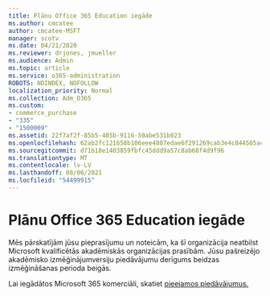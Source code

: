```yaml
---
title: Plānu Office 365 Education iegāde
ms.author: cmcatee
author: cmcatee-MSFT
manager: scotv
ms.date: 04/21/2020
ms.reviewer: drjones, jmueller
ms.audience: Admin
ms.topic: article
ms.service: o365-administration
ROBOTS: NOINDEX, NOFOLLOW
localization_priority: Normal
ms.collection: Adm_O365
ms.custom:
- commerce_purchase
- "335"
- "1500009"
ms.assetid: 22f7af2f-85b5-405b-9116-50abe531b023
ms.openlocfilehash: 62ab2fc121658b106eee4807edae6f291269cab3e4c844565acc3dbce949b3c0
ms.sourcegitcommit: d71b18e1403859fbfc45ddd9a57c8ab68f4d9f96
ms.translationtype: MT
ms.contentlocale: lv-LV
ms.lasthandoff: 08/06/2021
ms.locfileid: "54499915"
---
```

# <a name="how-to-purchase-office-365-education-plans"></a>Plānu Office 365 Education iegāde

Mēs pārskatījām jūsu pieprasījumu un noteicām, ka šī organizācija neatbilst Microsoft kvalificētās akadēmiskās organizācijas prasībām. Jūsu pašreizējo akadēmisko izmēģinājumversiju piedāvājumu derīgums beidzas izmēģināšanas perioda beigās.
  
Lai iegādātos Microsoft 365 komerciāli, skatiet [pieejamos piedāvājumus.](https://go.microsoft.com/fwlink/p/?linkid=868433)  